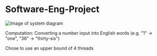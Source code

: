 # Software-Eng-Project

![Image of system diagram](https://github.com/KieranH-1/Software-Eng-Project/blob/main/systemdiagram.jpg?raw=true)

Computation: Converting a number input into English words (e.g. "1" -> "one", "36" -> "thirty-six")

Chose to use an upper bound of 4 threads

